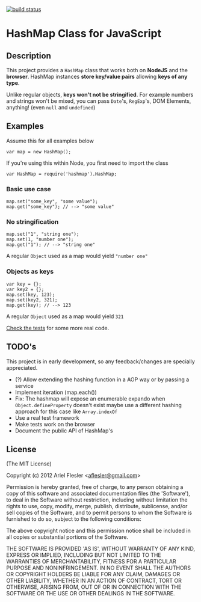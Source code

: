 [![build status](https://secure.travis-ci.org/flesler/hashmap.png)](http://travis-ci.org/flesler/hashmap)
# HashMap Class for JavaScript

## Description

This project provides a `HashMap` class that works both on __NodeJS__ and the __browser__.
HashMap instances __store key/value pairs__ allowing __keys of any type__.

Unlike regular objects, __keys won't not be stringified__. For example numbers and strings won't be mixed, you can pass `Date`'s, `RegExp`'s, DOM Elements, anything! (even `null` and `undefined`)

## Examples

Assume this for all examples below

	var map = new HashMap();

If you're using this within Node, you first need to import the class

	var HashMap = require('hashmap').HashMap;
 
### Basic use case

	map.set("some_key", "some value");
	map.get("some_key"); // --> "some value"
 
### No stringification

	map.set("1", "string one");
	map.set(1, "number one");
	map.get("1"); // --> "string one"

A regular `Object` used as a map would yield `"number one"`

###  Objects as keys

	var key = {};
	var key2 = {};
	map.set(key, 123);
	map.set(key2, 321);
	map.get(key); // --> 123

A regular `Object` used as a map would yield `321`

[Check the tests](https://github.com/flesler/hashmap/blob/master/test/all.js) for some more real code.

## TODO's

This project is in early development, so any feedback/changes are specially appreciated.

* (?) Allow extending the hashing function in a AOP way or by passing a service
* Implement iteration (map.each())
* Fix: The hashmap will expose an enumerable expando when `Object.defineProperty` doesn't exist maybe use a different hashing approach for this case like `Array.indexOf`
* Use a real test framework
* Make tests work on the browser
* Document the public API of HashMap's

## License

(The MIT License)

Copyright (c) 2012 Ariel Flesler &lt;aflesler@gmail.com&gt;

Permission is hereby granted, free of charge, to any person obtaining
a copy of this software and associated documentation files (the
'Software'), to deal in the Software without restriction, including
without limitation the rights to use, copy, modify, merge, publish,
distribute, sublicense, and/or sell copies of the Software, and to
permit persons to whom the Software is furnished to do so, subject to
the following conditions:

The above copyright notice and this permission notice shall be
included in all copies or substantial portions of the Software.

THE SOFTWARE IS PROVIDED 'AS IS', WITHOUT WARRANTY OF ANY KIND,
EXPRESS OR IMPLIED, INCLUDING BUT NOT LIMITED TO THE WARRANTIES OF
MERCHANTABILITY, FITNESS FOR A PARTICULAR PURPOSE AND NONINFRINGEMENT.
IN NO EVENT SHALL THE AUTHORS OR COPYRIGHT HOLDERS BE LIABLE FOR ANY
CLAIM, DAMAGES OR OTHER LIABILITY, WHETHER IN AN ACTION OF CONTRACT,
TORT OR OTHERWISE, ARISING FROM, OUT OF OR IN CONNECTION WITH THE
SOFTWARE OR THE USE OR OTHER DEALINGS IN THE SOFTWARE.